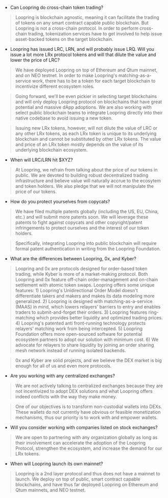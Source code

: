 - Can Loopring do cross-chain token trading?

> Loopring is blockchain agnostic, meaning it can facilitate the trading of tokens on any smart contract capable public blockchain. But Loopring is not a cross-chain protocol. In order to perform cross-chain trading, tokenization services have to get involved to help issue asset-backed tokens on the target blockchain.

- Loopring has issued LRC, LRN, and will probably issue LRQ. Will you issue a lot more LRx protocol tokens and will that dilute the value and lower the price of LRC?

> We have deployed Loopring on top of Ethereum and Qtum mainnet, and on NEO testnet. In order to make Loopring's matching-as-a-service work, there has to be a token for each target blockchain to incentivize different ecosystem roles.

> Going forward, we'll be even pickier in selecting target blockchains and will only deploy Loopring protocol on blockchains that have great potential and massive dApp adoptions. We are also working with select public blockchain teams to integrate Loopring directly into their native codebase to avoid issuing a new token.

> Issuing new LRx tokens, however, will not dilute the value of LRC or any other LRx tokens, as each LRx token is unique to its underlying blockchain and cannot be substituted by other LRx tokens. The value and price of an LRx token mostly depends on the value of its underlying blockchain ecosystem.

- When will LRC/LRN hit $XYZ?
> At Loopring, we refrain from talking about the price of our tokens in public. We are devoted to building robust decentralized trading infrastructure and believe value will naturally accrue to the ecosytem and token holders. We also pledge that we will not manipulate the price of our tokens.

- How do you protect yourselves from copycats?

> We have filed multiple patents globally (including the US, EU, China, etc.) and will submit more patents soon. We will leverage these patents to fight against copycats and other copyright/patent infringements to protect ourselves and the interest of our token holders.

> Specifically, integrating Loopring into public blockchain will require formal patent authentication in writing from the Loopring Foundation.

- What are the differences between Loopring, 0x, and Kyber?
            
> Loopring and 0x are protocols designed for order-based token trading, while Kyber is more of a market-making protocol. Both Loopring and 0x feature off-chain order-management and on-chain settlement with atomic token swaps. Loopring offers some unique features: 1) Loopring's Unidirectional Order Model doesn't differentiate takers and makers and makes its data modeling more generalized. 2) Loopring is designed with matching-as-a-service (MAAS) in mind, which lowers relayers' barriers to entry and enables traders to submit-and-forget their orders. 3) Loopring features ring-matching which provides better liquidity and optimized trading prices. 4) Loopring's patented anti front-running technology protects relayers' matching work from being intercepted. 5) Loopring Foundation offers more open-sourced software for potential ecosystem partners to adopt our solution with minimum cost. 6) We advocate for relayers to share liquidity by joining an order sharing mesh network instead of running isolated backends.

> 0x and Kyber are solid projects, and we believe the DEX market is big enough for all of us and even more protocols.
             
- Are you working with any centralized exchanges?
> We are not actively talking to centralized exchanges because they are not incentivized to adopt DEX solutions and what Loopring offers indeed conflicts with the way they make money.

> One of our objectives is to transform non-custodial wallets into DEXs. These wallets do not currently have obvious or feasible monetization mechanisms, thus our priority is to work with and empower wallets.
           
- Will you consider working with companies listed on stock exchanges?
           
> We are open to partnering with any organization globally as long as their involvement can accelerate the adoption of the Loopring Protocol, strengthen the ecosystem, and increase the demand for our LRx tokens.
            
- When will Loopring launch its own mainnet?
           
> Loopring is a 2nd layer protocol and thus does not have a mainnet to launch. We deploy on top of public, smart contract capable blockchains, and have thus far deployed Loopring on Ethereum and Qtum mainnets, and NEO testnet.

